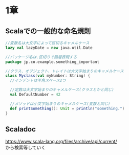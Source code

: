 # 1章

## Scalaでの一般的な命名規則
```scala
//変数名は大文字によって区切るキャメルケース
lazy val lazyDate = new java.util.Date

//パッケージ名は.区切りで階層表現する
package jp.co.example.something_important

//クラス、オブジェクト、トレイトは大文字始まりのキャメルケース
class Myclass(val myNumber: String) {
  //インデントは半角スペース2つ

  //定数は大文字始まりのキャメルケース(クラスとかと同じ)
  val DefaultNumber = 42

  //メソッドは小文字始まりのキャメルケース(変数と同じ)
  def printSomething(): Unit = println("something.")
}
```

## Scaladoc
https://www.scala-lang.org/files/archive/api/current/  
から検索等していく
